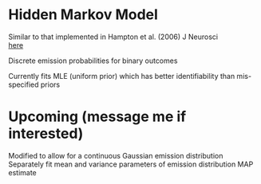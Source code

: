 # Hidden Markov Model

Similar to that implemented in Hampton et al. (2006) J Neurosci  
[here](https://www.jneurosci.org/content/26/32/8360)  

Discrete emission probabilities for binary outcomes

Currently fits MLE (uniform prior) which has better identifiability than mis-specified priors

# Upcoming (message me if interested)
Modified to allow for a continuous Gaussian emission distribution  
Separately fit mean and variance parameters of emission distribution
MAP estimate
